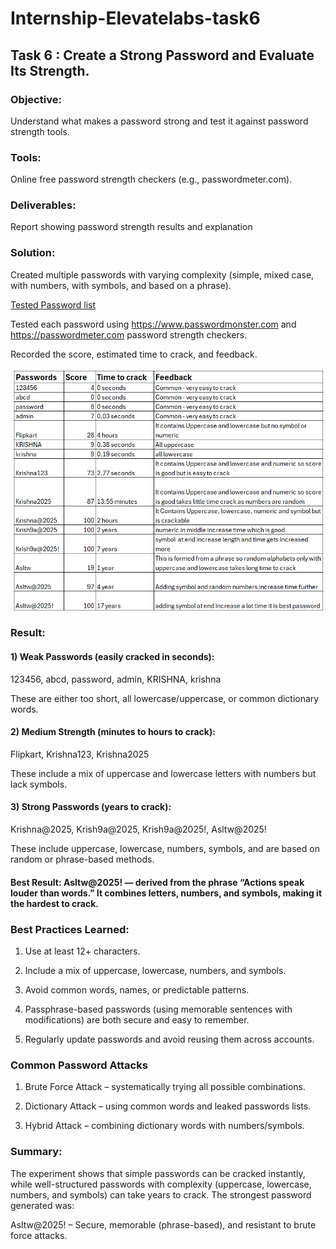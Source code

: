# Internship-Elevatelabs-task6

## Task 6 : Create a Strong Password and Evaluate Its Strength.

### Objective: 

Understand what makes a password strong and test it against password strength tools.

### Tools: 

Online free password strength checkers (e.g., passwordmeter.com).

### Deliverables:  

Report showing password strength results and explanation

### Solution:

Created multiple passwords with varying complexity (simple, mixed case, with numbers, with symbols, and based on a phrase).

[Tested Password list](Passwordlist.txt)

Tested each password using https://www.passwordmonster.com and https://passwordmeter.com password strength checkers.

Recorded the score, estimated time to crack, and feedback.

![ScoreTimetocrack](ScoreTimetocrack.png)

### Result:

#### 1) Weak Passwords (easily cracked in seconds):

123456, abcd, password, admin, KRISHNA, krishna

These are either too short, all lowercase/uppercase, or common dictionary words.

#### 2) Medium Strength (minutes to hours to crack):
   
Flipkart, Krishna123, Krishna2025

These include a mix of uppercase and lowercase letters with numbers but lack symbols.

#### 3) Strong Passwords (years to crack):

Krishna@2025, Krish9a@2025, Krish9a@2025!, Asltw@2025!

These include uppercase, lowercase, numbers, symbols, and are based on random or phrase-based methods.

#### Best Result: Asltw@2025! — derived from the phrase “Actions speak louder than words.” It combines letters, numbers, and symbols, making it the hardest to crack.

### Best Practices Learned:

1) Use at least 12+ characters.

2) Include a mix of uppercase, lowercase, numbers, and symbols.

3) Avoid common words, names, or predictable patterns.

4) Passphrase-based passwords (using memorable sentences with modifications) are both secure and easy to remember.

5) Regularly update passwords and avoid reusing them across accounts.

### Common Password Attacks

1) Brute Force Attack – systematically trying all possible combinations.

2) Dictionary Attack – using common words and leaked passwords lists.

3) Hybrid Attack – combining dictionary words with numbers/symbols.

### Summary:

The experiment shows that simple passwords can be cracked instantly, while well-structured passwords with complexity (uppercase, lowercase, numbers, and symbols) can take years to crack. The strongest password generated was:

Asltw@2025! – Secure, memorable (phrase-based), and resistant to brute force attacks.

